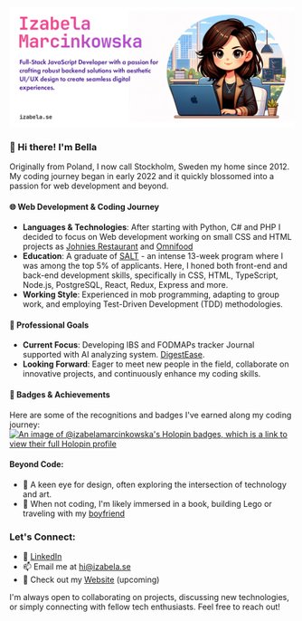 ![Profile Banner](/izabela.jpg)

### 👋 Hi there! I'm Bella
Originally from Poland, I now call Stockholm, Sweden my home since 2012. My coding journey began in early 2022 and it quickly blossomed into a passion for web development and beyond.

#### 🌐 Web Development & Coding Journey
- **Languages & Technologies**: After starting with Python, C# and PHP I decided to focus on Web development working on small CSS and HTML projects as [Johnies Restaurant](https://github.com/izabela-marcinkowska/Restaurant-Project) and [Omnifood](https://github.com/izabela-marcinkowska/Omnifood-Project)
- **Education**: A graduate of [SALT](https://github.com/saltsthlm) - an intense 13-week program where I was among the top 5% of applicants. Here, I honed both front-end and back-end development skills, specifically in CSS, HTML, TypeScript, Node.js, PostgreSQL, React, Redux, Express and more.
- **Working Style**: Experienced in mob programming, adapting to group work, and employing Test-Driven Development (TDD) methodologies.

#### 💼 Professional Goals
- **Current Focus**: Developing IBS and FODMAPs tracker Journal supported with AI analyzing system. [DigestEase](https://digest-ease.vercel.app).
- **Looking Forward**: Eager to meet new people in the field, collaborate on innovative projects, and continuously enhance my coding skills.

#### 🏅 Badges & Achievements
Here are some of the recognitions and badges I've earned along my coding journey:
[![An image of @izabelamarcinkowska's Holopin badges, which is a link to view their full Holopin profile](https://holopin.me/izabelamarcinkowska)](https://holopin.io/@izabelamarcinkowska)

#### Beyond Code:
- 🎨 A keen eye for design, often exploring the intersection of technology and art.
- 📖 When not coding, I'm likely immersed in a book, building Lego or traveling with my [boyfriend](https://johnie.se)

### Let's Connect:
- 💼 [LinkedIn](https://www.linkedin.com/in/izabela-marcinkowska-199763199/)
- 📫 Email me at [hi@izabela.se](mailto:hi@izabela.se)
- 📁 Check out my [Website](http://iabela.se) (upcoming)

I'm always open to collaborating on projects, discussing new technologies, or simply connecting with fellow tech enthusiasts. Feel free to reach out!

